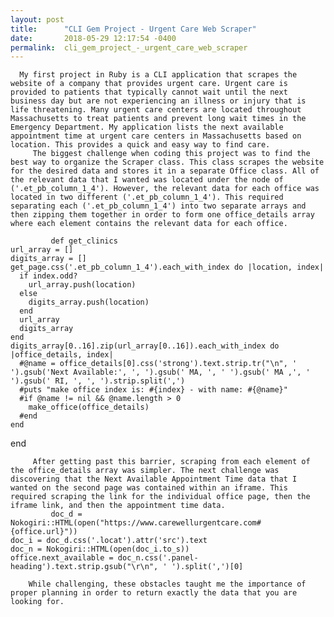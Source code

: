 ```yaml
---
layout: post
title:      "CLI Gem Project - Urgent Care Web Scraper"
date:       2018-05-29 12:17:54 -0400
permalink:  cli_gem_project_-_urgent_care_web_scraper
---
```


      My first project in Ruby is a CLI application that scrapes the website of a company that provides urgent care. Urgent care is provided to patients that typically cannot wait until the next business day but are not experiencing an illness or injury that is life threatening. Many urgent care centers are located throughout Massachusetts to treat patients and prevent long wait times in the Emergency Department. My application lists the next available appointment time at urgent care centers in Massachusetts based on location. This provides a quick and easy way to find care.
		 The biggest challenge when coding this project was to find the best way to organize the Scraper class. This class scrapes the website for the desired data and stores it in a separate Office class. All of the relevant data that I wanted was located under the node of ('.et_pb_column_1_4'). However, the relevant data for each office was located in two different ('.et_pb_column_1_4'). This required separating each ('.et_pb_column_1_4') into two separate arrays and then zipping them together in order to form one office_details array where each element contains the relevant data for each office. 
			 
			 def get_clinics
    url_array = []
    digits_array = []
    get_page.css('.et_pb_column_1_4').each_with_index do |location, index|
      if index.odd?
        url_array.push(location)
      else
        digits_array.push(location)
      end
      url_array
      digits_array
    end
    digits_array[0..16].zip(url_array[0..16]).each_with_index do |office_details, index|
      #@name = office_details[0].css('strong').text.strip.tr("\n", ' ').gsub('Next Available:', ', ').gsub(' MA, ', ' ').gsub(' MA ,', ' ').gsub(' RI, ', ', ').strip.split(',')
      #puts "make office index is: #{index} - with name: #{@name}"
      #if @name != nil && @name.length > 0
        make_office(office_details)
      #end
    end
  end
	
	     After getting past this barrier, scraping from each element of the office_details array was simpler. The next challenge was discovering that the Next Available Appointment Time data that I wanted on the second page was contained within an iframe. This required scraping the link for the individual office page, then the iframe link, and then the appointment time data. 
			 doc_d = Nokogiri::HTML(open("https://www.carewellurgentcare.com#{office.url}"))
    doc_i = doc_d.css('.locat').attr('src').text
    doc_n = Nokogiri::HTML(open(doc_i.to_s))
    office.next_available = doc_n.css('.panel-heading').text.strip.gsub("\r\n", ' ').split(',')[0]
		
		While challenging, these obstacles taught me the importance of proper planning in order to return exactly the data that you are looking for. 
